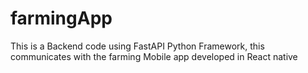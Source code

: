 # farmingApp
This is a  Backend code using FastAPI Python Framework, this communicates with the farming Mobile app developed in React native
